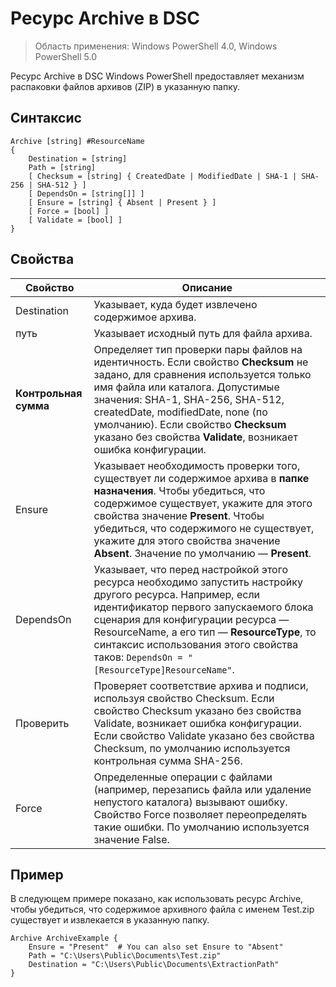 # Ресурс Archive в DSC

> Область применения: Windows PowerShell 4.0, Windows PowerShell 5.0

Ресурс Archive в DSC Windows PowerShell предоставляет механизм распаковки файлов архивов (ZIP) в указанную папку.

## Синтаксис 
```MOF
Archive [string] #ResourceName
{
    Destination = [string]
    Path = [string]
    [ Checksum = [string] { CreatedDate | ModifiedDate | SHA-1 | SHA-256 | SHA-512 } ]
    [ DependsOn = [string[]] ]
    [ Ensure = [string] { Absent | Present } ]
    [ Force = [bool] ]
    [ Validate = [bool] ]
}
```

## Свойства

|  Свойство  |  Описание   | 
|---|---| 
| Destination| Указывает, куда будет извлечено содержимое архива.| 
| путь| Указывает исходный путь для файла архива.| 
| __Контрольная сумма__| Определяет тип проверки пары файлов на идентичность. Если свойство __Checksum__ не задано, для сравнения используется только имя файла или каталога. Допустимые значения: SHA-1, SHA-256, SHA-512, createdDate, modifiedDate, none (по умолчанию). Если свойство __Checksum__ указано без свойства __Validate__, возникает ошибка конфигурации.| 
| Ensure| Указывает необходимость проверки того, существует ли содержимое архива в __папке назначения__. Чтобы убедиться, что содержимое существует, укажите для этого свойства значение __Present__. Чтобы убедиться, что содержимого не существует, укажите для этого свойства значение __Absent__. Значение по умолчанию — __Present__.| 
| DependsOn | Указывает, что перед настройкой этого ресурса необходимо запустить настройку другого ресурса. Например, если идентификатор первого запускаемого блока сценария для конфигурации ресурса — ResourceName, а его тип — __ResourceType__, то синтаксис использования этого свойства таков: `DependsOn = "[ResourceType]ResourceName"`.| 
| Проверить| Проверяет соответствие архива и подписи, используя свойство Checksum. Если свойство Checksum указано без свойства Validate, возникает ошибка конфигурации. Если свойство Validate указано без свойства Checksum, по умолчанию используется контрольная сумма SHA-256.| 
| Force| Определенные операции с файлами (например, перезапись файла или удаление непустого каталога) вызывают ошибку. Свойство Force позволяет переопределять такие ошибки. По умолчанию используется значение False.| 

## Пример

В следующем примере показано, как использовать ресурс Archive, чтобы убедиться, что содержимое архивного файла с именем Test.zip существует и извлекается в указанную папку.

```
Archive ArchiveExample {
    Ensure = "Present"  # You can also set Ensure to "Absent"
    Path = "C:\Users\Public\Documents\Test.zip"
    Destination = "C:\Users\Public\Documents\ExtractionPath"
} 
```
<!--HONumber=Feb16_HO4-->
